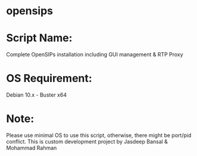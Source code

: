 # opensips

# Script Name:
Complete OpenSIPs installation including GUI management & RTP Proxy
# OS Requirement:
Debian 10.x - Buster x64
# Note:
Please use minimal OS to use this script, otherwise, there might be port/pid conflict.
This is custom development project by Jasdeep Bansal & Mohammad Rahman